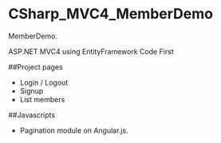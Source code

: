CSharp_MVC4_MemberDemo
======================

MemberDemo.

ASP.NET MVC4 using EntityFramework Code First


##Project pages

- Login / Logout
- Signup
- List members

##Javascripts

- Pagination module on Angular.js.
